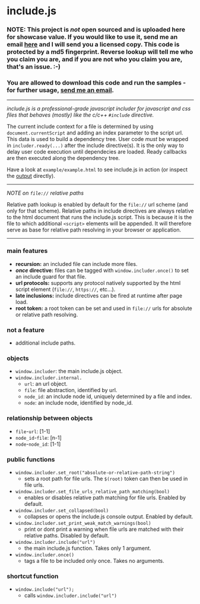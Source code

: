 # include.js

### NOTE: This project is *not* open sourced and is uploaded here for showcase value. If you would like to use it, send me an email <a href="mailto:julien@turtlespeak.net?subject=include.js">here</a> and I will send you a licensed copy. This code is protected by a md5 fingerprint. Reverse lookup will tell me who you claim you are, and if you are not who you claim you are, that's an issue. :-)
### You are allowed to download this code and run the samples - for further usage, <a href="mailto:julien@turtlespeak.net?subject=include.js">send me an email</a>.

***

<em>include.js is a professional-grade javascript includer for javascript and css files that behaves (mostly) like the c/c++ `#include` directive.</em>

The current include context for a file is determined by using `document.currentScript` and adding an index parameter to the script url. This data is used to build a dependency tree. User code *must* be wrapped in `includer.ready(...)` after the include directive(s). It is the only way to delay user code execution until dependecies are loaded. Ready callbacks are then executed along the dependency tree.

Have a look at `example/example.html` to see include.js in action (or inspect the <a href="example/output.png" title="output">output</a> directly).

***

<em>NOTE on `file://` relative paths</em>

Relative path lookup is enabled by default for the `file://` url scheme (and only for that scheme). Relative paths in include directives are always relative to the html document that runs the include.js script. This is because it is the file to which additional `<script>` elements will be appended. It will therefore serve as base for relative path resolving in your browser or application.

***

### main features

- <strong>recursion:</strong> an included file can include more files.
- <strong><em>once</em> directive:</strong> files can be tagged with `window.includer.once()` to set an include guard for that file.
- <strong>url protocols:</strong> supports any protocol natively supported by the html script element (`file://`, `https://`, etc...).
- <strong>late inclusions:</strong> include directives can be fired at runtime after page load.
- <strong>root token:</strong> a root token can be set and used in `file://` urls for absolute or relative path resolving.

### not a feature
- additional include paths.

### objects
- `window.includer`: the main include.js object.
- `window.includer.internal.`
	- `url`: an url object.
	- `file`: file abstraction, identified by url.
	- `node_id`: an include node id, uniquely determined by a file and index.
	- `node`: an include node, identified by node_id.

### relationship between objects
- `file`-`url`:	[1-1]
- `node_id`-`file`:	[n-1]
- `node`-`node_id`:	[1-1]

### public functions
- `window.includer.set_root("absolute-or-relative-path-string")`
	- sets a root path for file urls. The `$(root)` token can then be used in file urls.
- `window.includer.set_file_urls_relative_path_matching(bool)`
	- enables or disables relative path matching for file urls. Enabled by default.
- `window.includer.set_collapsed(bool)`
	- collapses or opens the include.js console output. Enabled by default.
- `window.includer.set_print_weak_match_warnings(bool)`
	- print or dont print a warning when file urls are matched with their relative paths. Disabled by default.
- `window.includer.include("url")`
	- the main include.js function. Takes only 1 argument.
- `window.includer.once()`
	- tags a file to be included only once. Takes no arguments.

### shortcut function
- `window.include("url");`
	- calls `window.includer.include("url")`